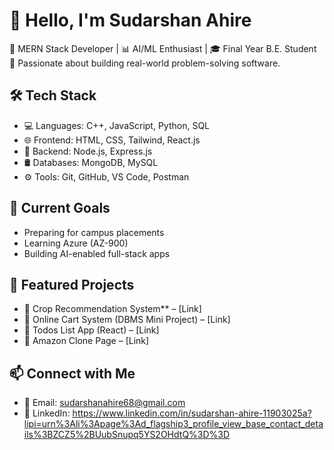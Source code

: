# 👋 Hello, I'm Sudarshan Ahire

🚀 MERN Stack Developer | 📊 AI/ML Enthusiast | 🎓 Final Year B.E. Student  
🎯 Passionate about building real-world problem-solving software.

## 🛠️ Tech Stack
- 💻 Languages: C++, JavaScript, Python, SQL
- 🌐 Frontend: HTML, CSS, Tailwind, React.js
- 🧠 Backend: Node.js, Express.js
- 🛢️ Databases: MongoDB, MySQL
- ⚙️ Tools: Git, GitHub, VS Code, Postman

## 🌱 Current Goals
- Preparing for campus placements  
- Learning Azure (AZ-900)  
- Building AI-enabled full-stack apps

## 📌 Featured Projects
- 🔬 Crop Recommendation System** – [Link]
- 🛒 Online Cart System (DBMS Mini Project) – [Link]
- 📝 Todos List App (React) – [Link]
- 🧾 Amazon Clone Page – [Link]

## 📫 Connect with Me
- 📧 Email: sudarshanahire68@gmail.com
- 🔗 LinkedIn: https://www.linkedin.com/in/sudarshan-ahire-11903025a?lipi=urn%3Ali%3Apage%3Ad_flagship3_profile_view_base_contact_details%3BZCZ5%2BUubSnupq5YS2OHdtQ%3D%3D

